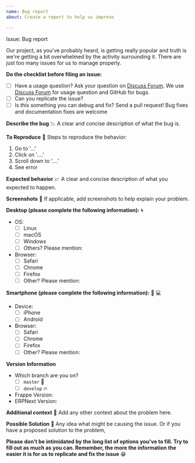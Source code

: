 ```yaml
---
name: Bug report
about: Create a report to help us improve

---
```


Issue: Bug report

Our project, as you've probably heard, is getting really popular and truth is we're getting a bit overwhelmed by the activity surrounding it. There are just too many issues for us to manage properly.

**Do the checklist before filing an issue:**
 - [ ] Have a usage question? Ask your question on  [Discuss Forum](https://discuss.erpnext.com). We use [Discuss Forum](https://discuss.erpnext.com) for usage question and GitHub for bugs.
 - [ ] Can you replicate the issue? 
 - [ ] Is this something you can debug and fix? Send a pull request! Bug fixes and documentation fixes are welcome

**Describe the bug** :chart_with_downwards_trend: 
A clear and concise description of what the bug is.

**To Reproduce** :page_with_curl:
Steps to reproduce the behavior:
1. Go to '...'
2. Click on '....'
3. Scroll down to '....'
4. See error

**Expected behavior** :chart_with_upwards_trend:
A clear and concise description of what you expected to happen.

**Screenshots** :crystal_ball:
If applicable, add screenshots to help explain your problem.

**Desktop (please complete the following information):** :cyclone:
 - OS:
    - [ ] Linux
    - [ ] macOS
    - [ ] Windows
    - [ ] Others? Please mention: 
 - Browser:
    - [ ] Safari
    - [ ] Chrome
    - [ ] Firefox
    - [ ] Other? Please mention: 

**Smartphone (please complete the following information):** :iphone: :computer:
 - Device:
    - [ ] iPhone
    - [ ] Android
 - Browser:
    - [ ] Safari
    - [ ] Chrome
    - [ ] Firefox
    - [ ] Other? Please mention: 

**Version Information**
- Which branch are you on?
    - [ ] `master` :star2: 
    - [ ] `develop` :fire:
- Frappe Version: 
- ERPNext Version: 

**Additional context** :page_facing_up:
Add any other context about the problem here.

**Possible Solution** :bookmark_tabs:
Any idea what might be causing the issue. Or if you have a proposed solution to the problem,

**Please don't be intimidated by the long list of options you've to fill. Try to fill out as much as you can. Remember, the more the information the easier it is for us to replicate and fix the issue** :grin: 

